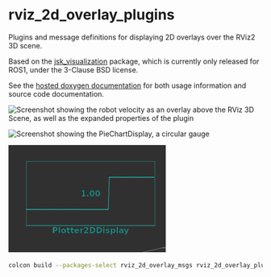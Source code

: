 # rviz_2d_overlay_plugins

Plugins and message definitions for displaying 2D overlays over the
RViz2 3D scene.

Based on the [jsk_visualization](https://github.com/jsk-ros-pkg/jsk_visualization)
package, which is currently only released for ROS1, under the 3-Clause BSD license.

See the [hosted doxygen documentation](https://docs.ros.org/en/rolling/p/rviz_2d_overlay_plugins/generated/doxygen) for
both usage information and source code documentation.

![Screenshot showing the robot velocity as an overlay above the RViz 3D Scene, as well as the expanded properties of the plugin](rviz_2d_overlay_plugins/doc/screenshot_vel_overlay.png)

![Screenshot showing the PieChartDisplay, a circular gauge](rviz_2d_overlay_plugins/doc/screenshot_PieChartDisplay.png)

![Screenshot showing the Plotter2dDisplay, a plotter](rviz_2d_overlay_plugins/doc/screenshot_plotter_2d.png)

```bash
colcon build --packages-select rviz_2d_overlay_msgs rviz_2d_overlay_plugins
```
